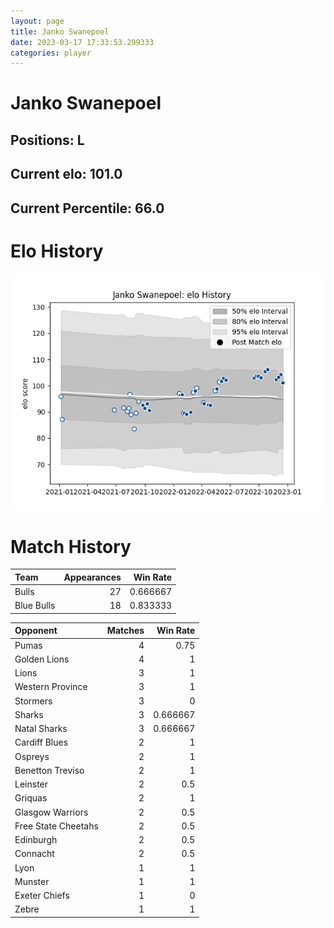 ```yaml
---  
layout: page  
title: Janko Swanepoel  
date: 2023-03-17 17:33:53.299333  
categories: player  
---
```

# Janko Swanepoel

## Positions: L

## Current elo: 101.0

## Current Percentile: 66.0

# Elo History


![elo history](history_JankoSwanepoel.png)
# Match History


| Team       |   Appearances |   Win Rate |
|:-----------|--------------:|-----------:|
| Bulls      |            27 |   0.666667 |
| Blue Bulls |            18 |   0.833333 |

| Opponent            |   Matches |   Win Rate |
|:--------------------|----------:|-----------:|
| Pumas               |         4 |   0.75     |
| Golden Lions        |         4 |   1        |
| Lions               |         3 |   1        |
| Western Province    |         3 |   1        |
| Stormers            |         3 |   0        |
| Sharks              |         3 |   0.666667 |
| Natal Sharks        |         3 |   0.666667 |
| Cardiff Blues       |         2 |   1        |
| Ospreys             |         2 |   1        |
| Benetton Treviso    |         2 |   1        |
| Leinster            |         2 |   0.5      |
| Griquas             |         2 |   1        |
| Glasgow Warriors    |         2 |   0.5      |
| Free State Cheetahs |         2 |   0.5      |
| Edinburgh           |         2 |   0.5      |
| Connacht            |         2 |   0.5      |
| Lyon                |         1 |   1        |
| Munster             |         1 |   1        |
| Exeter Chiefs       |         1 |   0        |
| Zebre               |         1 |   1        |